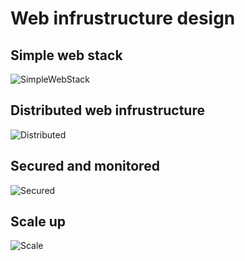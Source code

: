 # Web infrustructure design

## Simple web stack
![SimpleWebStack](./assets/0-simple_web_stack.png)

## Distributed web infrustructure
![Distributed](./assets/1-distributed_web_infrastructure.png)

## Secured and monitored
![Secured](./assets/2-secured_and_monitored_web_infrastructure.png)

## Scale up
![Scale](./assets/3-scale_up.png)

